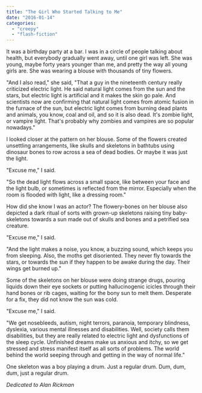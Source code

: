 ```yaml
---
title: "The Girl Who Started Talking to Me"
date: "2016-01-14"
categories: 
  - "creepy"
  - "flash-fiction"
---
```


It was a birthday party at a bar. I was in a circle of people talking about health, but everybody gradually went away, until one girl was left. She was young, maybe forty years younger than me, and pretty the way all young girls are. She was wearing a blouse with thousands of tiny flowers.

"And I also read," she said, "That a guy in the nineteenth century really criticized electric light. He said natural light comes from the sun and the stars, but electric light is artificial and it makes the skin go pale. And scientists now are confirming that natural light comes from atomic fusion in the furnace of the sun, but electric light comes from burning dead plants and animals, you know, coal and oil, and so it is also dead. It's zombie light, or vampire light. That's probably why zombies and vampires are so popular nowadays."

I looked closer at the pattern on her blouse. Some of the flowers created unsettling arrangements, like skulls and skeletons in bathtubs using dinosaur bones to row across a sea of dead bodies. Or maybe it was just the light.

"Excuse me," I said.

"So the dead light flows across a small space, like between your face and the light bulb, or sometimes is reflected from the mirror. Especially when the room is flooded with light, like a dressing room."

How did she know I was an actor? The flowery-bones on her blouse also depicted a dark ritual of sorts with grown-up skeletons raising tiny baby-skeletons towards a sun made out of skulls and bones and a petrified sea creature.

"Excuse me," I said.

"And the light makes a noise, you know, a buzzing sound, which keeps you from sleeping. Also, the moths get disoriented. They never fly towards the stars, or towards the sun if they happen to be awake during the day. Their wings get burned up."

Some of the skeletons on her blouse were doing strange drugs, pouring liquids down their eye sockets or putting hallucinogenic icicles through their hand bones or rib cages, waiting for the bony sun to melt them. Desperate for a fix, they did not know the sun was cold.

"Excuse me," I said.

"We get nosebleeds, autism, night terrors, paranoia, temporary blindness, dyslexia, various mental illnesses and disabilities. Well, society calls them disabilities, but they are really related to electric light and dysfunctions of the sleep cycle. Unfinished dreams make us anxious and itchy, so we get stressed and stress manifest itself as all sorts of problems. The world behind the world seeping through and getting in the way of normal life."

One skeleton was a boy playing a drum. Just a regular drum. Dum, dum, dum, just a regular drum.

_Dedicated to Alan Rickman_
